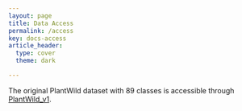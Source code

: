 ```yaml
---
layout: page
title: Data Access
permalink: /access
key: docs-access
article_header:
  type: cover
  theme: dark

---
```




The original PlantWild dataset with 89 classes is accessible through [PlantWild_v1](https://drive.google.com/file/d/1s7FOoztTHvO03yVfw75pQY_kzZqvAckD/view?usp=drive_link).



